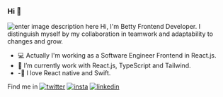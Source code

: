 ### Hi  👋
![enter image description here](https://i.ibb.co/60QJ7Gc/Inno-Devs-7.png)
Hi, I'm Betty Frontend Developer. I distinguish myself by my collaboration in teamwork and adaptability to changes and grow.

- 💻️ Actually I'm working as a Software Engineer  Frontend in React.js.
- 🌱 I’m currently work with React.js, TypeScript and Tailwind.
- -🐍 I love React native and Swift.


Find me in [![twitter](https://i.ibb.co/vHq1Fn0/twitter.png)](https://twitter.com/bettyrjce)   [![insta](https://i.ibb.co/kmrKvR0/instagram-sketched.png)](https://www.instagram.com/bettyrjce/?hl=es-la) [![linkedin](https://i.ibb.co/swVDkb3/linkedin.png) ](https://www.linkedin.com/in/bettyrjc/)
